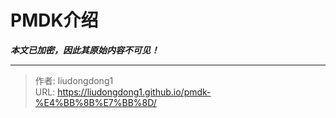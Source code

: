 # PMDK介绍

***本文已加密，因此其原始内容不可见！***

---

> 作者: liudongdong1  
> URL: https://liudongdong1.github.io/pmdk-%E4%BB%8B%E7%BB%8D/  

